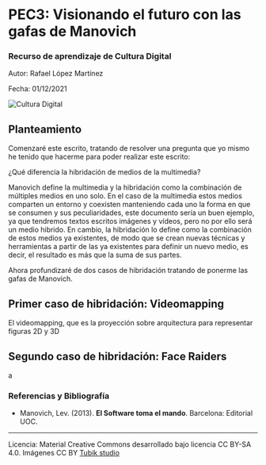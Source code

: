 # PEC3: Visionando el futuro con las gafas de Manovich 

### Recurso de aprendizaje de Cultura Digital 


Autor: Rafael López Martínez

Fecha: 01/12/2021

![Cultura Digital](https://miro.medium.com/max/1400/0*9PyyNvrO2PcD3KuU.png) 

## Planteamiento

Comenzaré este escrito, tratando de resolver una pregunta que yo mismo he tenido que hacerme para poder realizar este escrito:

¿Qué diferencia la hibridación de medios de la multimedia?

Manovich define la multimedia y la hibridación como la combinación de múltiples medios en uno solo. En el caso de la multimedia estos medios comparten un entorno y coexisten manteniendo cada uno la forma en que se consumen y sus peculiaridades, este documento sería un buen ejemplo, ya que tendremos textos escritos imágenes y vídeos, pero no por ello será un medio hibrido. En cambio, la hibridación lo define como la combinación de estos medios ya existentes, de modo que se crean nuevas técnicas y herramientas a partir de las ya existentes para definir un nuevo medio, es decir, el resultado es más que la suma de sus partes.

Ahora profundizaré de dos casos de hibridación tratando de ponerme las gafas de Manovich.


## Primer caso de hibridación: Videomapping

El videomapping, que es la proyección sobre arquitectura para representar figuras 2D y 3D



## Segundo caso de hibridación: Face Raiders

a



### Referencias y Bibliografía

* Manovich, Lev. (2013). **El Software toma el mando**. Barcelona: Editorial UOC. 


----

Licencia: Material Creative Commons desarrollado bajo licencia CC BY-SA 4.0. Imágenes CC BY [Tubik studio](https://blog.tubikstudio.com/how-to-create-original-flat-illustrations-designers-tips/) 
